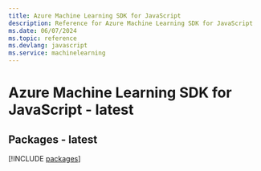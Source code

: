 ```yaml
---
title: Azure Machine Learning SDK for JavaScript
description: Reference for Azure Machine Learning SDK for JavaScript
ms.date: 06/07/2024
ms.topic: reference
ms.devlang: javascript
ms.service: machinelearning
---
```

# Azure Machine Learning SDK for JavaScript - latest
## Packages - latest
[!INCLUDE [packages](machine-learning-index.md)]